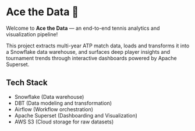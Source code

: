 # Ace the Data 🎾

Welcome to **Ace the Data** — an end-to-end tennis analytics and visualization pipeline!

This project extracts multi-year ATP match data, loads and transforms it into a Snowflake data warehouse, and surfaces deep player insights and tournament trends through interactive dashboards powered by Apache Superset.

## Tech Stack
- Snowflake (Data warehouse)
- DBT (Data modeling and transformation)
- Airflow (Workflow orchestration)
- Apache Superset (Dashboarding and Visualization)
- AWS S3 (Cloud storage for raw datasets)
